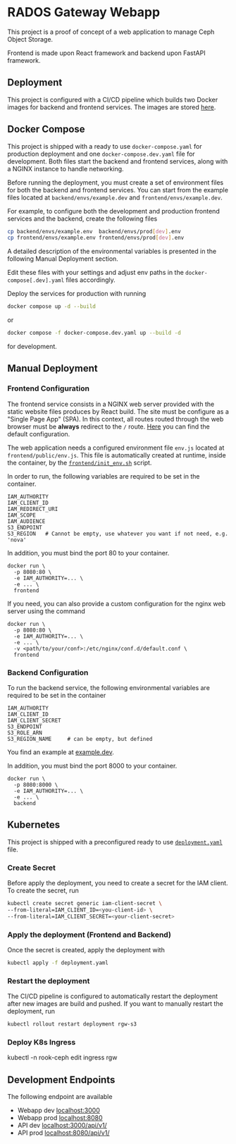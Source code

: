 # RADOS Gateway Webapp

This project is a proof of concept of a web application to manage Ceph Object
Storage.

Frontend is made upon React framework and backend upon FastAPI framework.

## Deployment

This project is configured with a CI/CD pipeline which builds two Docker images
for backend and frontend services. The images are stored
[here](https://baltig.infn.it/jgasparetto/ceph-webapp-poc/container_registry).

## Docker Compose

This project is shipped with a ready to use `docker-compose.yaml` for production
deployment and one `docker-compose.dev.yaml` file for development. Both files
start the backend and frontend services, along with a NGINX instance to handle
networking.

Before running the deployment, you must create a set of environment files for
both the backend and frontend services. You can start from the example files
located at `backend/envs/example.dev` and `frontend/envs/example.dev`.

For example, to configure both the development and production frontend services
and the backend, create the following files

```bash
cp backend/envs/example.env  backend/envs/prod[dev].env
cp frontend/envs/example.env frontend/envs/prod[dev].env
```

A detailed description of the environmental variables is presented in the
following Manual Deployment section.

Edit these files with your settings and adjust env paths in the
`docker-compose[.dev].yaml` files accordingly.

Deploy the services for production with running

```bash
docker compose up -d --build
```

or

```bash
docker compose -f docker-compose.dev.yaml up --build -d
```

for development.

## Manual Deployment

### Frontend Configuration

The frontend service consists in a NGINX web server provided with the static
website files produces by React build. The site must be configure as a
"Single Page App" (SPA). In this context, all routes routed through the web
browser must be **always** redirect to the `/` route.
[Here](frontend/nginx.conf) you can find the default configuration.

The web application needs a configured environment file `env.js` located at
`frontend/public/env.js`. This file is automatically created at runtime, inside
the container, by the [`frontend/init_env.sh`](frontend/init_env.sh) script.

In order to run, the following variables are required to be set in the
container.

```shell
IAM_AUTHORITY
IAM_CLIENT_ID
IAM_REDIRECT_URI
IAM_SCOPE
IAM_AUDIENCE
S3_ENDPOINT
S3_REGION   # Cannot be empty, use whatever you want if not need, e.g. 'nova'
```

In addition, you must bind the port 80 to your container.

```shell
docker run \
  -p 8080:80 \
  -e IAM_AUTHORITY=... \
  -e ... \
  frontend
```

If you need, you can also provide a custom configuration for the nginx web server
using the command

```shell
docker run \
  -p 8080:80 \ 
  -e IAM_AUTHORITY=... \
  -e ... \
  -v <path/to/your/conf>:/etc/nginx/conf.d/default.conf \
  frontend
```

### Backend Configuration

To run the backend service, the following environmental variables
are required to be set in the container

```shell
IAM_AUTHORITY
IAM_CLIENT_ID
IAM_CLIENT_SECRET
S3_ENDPOINT
S3_ROLE_ARN
S3_REGION_NAME     # can be empty, but defined
```

You find an example at [example.dev](backend/envs/example.env).

In addition, you must bind the port 8000 to your container.

```shell
docker run \
  -p 8080:8000 \ 
  -e IAM_AUTHORITY=... \
  -e ... \
  backend
```

## Kubernetes

This project is shipped with a preconfigured ready to use
[`deployment.yaml`](deployment.yaml) file.

### Create Secret

Before apply the deployment, you need to create a secret for the IAM client. To
create the secret, run

```bash
kubectl create secret generic iam-client-secret \
--from-literal=IAM_CLIENT_ID=<you-client-id> \
--from-literal=IAM_CLIENT_SECRET=<your-client-secret>
```

### Apply the deployment (Frontend and Backend)

Once the secret is created, apply the deployment with

```bash
kubectl apply -f deployment.yaml
```

### Restart the deployment

The CI/CD pipeline is configured to automatically restart the
deployment after new images are build and pushed.
If you want to manually restart the deployment, run

```bash
kubectl rollout restart deployment rgw-s3
```

### Deploy K8s Ingress

kubectl -n rook-ceph edit ingress rgw

## Development Endpoints

The following endpoint are available

- Webapp dev [localhost:3000](localhost:3000)
- Webapp prod [localhost:8080](localhost:8080)
- API dev [localhost:3000/api/v1/](localhost:3000/api/v1/)
- API prod [localhost:8080/api/v1/](localhost:8080/api/v1/)
